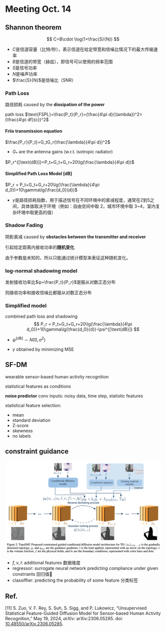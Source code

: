 # Meeting Oct. 14



## Shannon theorem

$$
C=B\cdot \log(1+\frac{S}{N})
$$

- $C$是信道容量（比特/秒），表示信道在给定带宽和信噪比情况下的最大传输速率
- $B$是信道的带宽（赫兹），即信号可以使用的频率范围
- $S$是信号功率
- $N$是噪声功率
- $\frac{S}{N}$是信噪比（SNR）



### Path Loss

路径损耗 caused by the **dissipation of the power**

path loss $\text{FSPL}=\frac{P_t}{P_r}=(\frac{4\pi d}{\lambda})^2=(\frac{4\pi df}{c})^2$

#### Friis transmission equation

$\frac{P_r}{P_t}=G_tG_r(\frac{\lambda}{4\pi d})^2$

- $G_*$ are the antenna gains (w.r.t. isotropic radiator)

$P_r^{[\text{dB}]}=P_t+G_t+G_r+20\lg(\frac{\lambda}{4\pi d})$

#### Simplified Path Loss Model [dB]

$P_r = P_t+G_t+G_r+20\lg(\frac{\lambda}{4\pi d_0})+10\gamma\lg(\frac{d_0}{d})$

- $\gamma$是路径损耗指数，用于描述信号在不同环境中的衰减程度，通常在2到5之间，具体值取决于环境（例如：自由空间中取 2，城市环境中取 3~4，室内复杂环境中取更高的值）



### Shadow Fading

阴影衰减 caused by **obstacles between the transmitter and receiver**

引起给定距离内接收功率的**随机变化**

由于参数是未知的，所以只能通过统计模型来表征这种随机变化。

### log-normal shadowing model

发射接收功率比$ψ=\frac{P_t}{P_r}$是服从对数正态分布

则接收功率和接收信噪比都服从对数正态分布



### Simplified model

combined path loss and shadowing
$$
P_r = P_t+G_t+G_r+20\lg(\frac{\lambda}{4\pi d_0})+10\gamma\lg(\frac{d_0}{d})-\psi^{[\text{dB}]}
$$

- $\psi^{[\text{dB}]} \sim N(0, \sigma^2)$

- $\gamma$ obtained by minimizing MSE

  

## SF-DM

wearable sensor-based human activity recognition

statistical features as conditions

**noise predictor** conv inputs: noisy data, time step, statistic features

statistical feature selection:

- mean
- standard deviation
- Z-score
- skewness
- no labels



## constraint guidance

![image-20241014141552117](../assets/images/image-20241014141552117.png)

- $f, v, l$: additional features 数据维度
- regressor: surrogate neural network predicting compliance under given constriants 回归值🙆
- classiffier: predicting the probability of some feature 分类标签



## Ref.

[11] S. Zuo, V. F. Rey, S. Suh, S. Sigg, and P. Lukowicz, “Unsupervised Statistical Feature-Guided Diffusion Model for Sensor-based Human Activity Recognition,” May 19, 2024, *arXiv*: arXiv:2306.05285. doi: [10.48550/arXiv.2306.05285](https://doi.org/10.48550/arXiv.2306.05285).